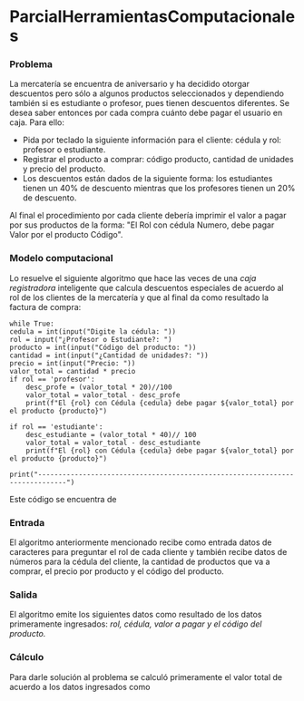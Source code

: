 # ParcialHerramientasComputacionales

### Problema
 La mercatería se encuentra de aniversario y ha decidido otorgar descuentos pero sólo a algunos productos seleccionados y dependiendo también si es estudiante o profesor, pues tienen descuentos diferentes. Se desea saber entonces por cada compra cuánto debe pagar el usuario en caja. Para ello:
 
- Pida por teclado la siguiente información para el cliente: cédula y rol: profesor o estudiante.
- Registrar el producto a comprar: código producto, cantidad de unidades y precio del producto.
- Los descuentos están dados de la siguiente forma: los estudiantes tienen un 40% de descuento mientras que los profesores tienen un 20% de descuento.

Al final el procedimiento por cada cliente debería imprimir el valor a pagar por sus productos de la forma: "El Rol con cédula Numero, debe pagar Valor por el producto Código".

### Modelo computacional

Lo resuelve el siguiente algoritmo que hace las veces  de una *caja registradora* inteligente que calcula descuentos especiales de acuerdo al rol de los clientes de la mercatería y que al final da como resultado la factura de compra: 

    while True:
    cedula = int(input("Digite la cédula: "))
    rol = input("¿Profesor o Estudiante?: ")
    producto = int(input("Código del producto: "))
    cantidad = int(input("¿Cantidad de unidades?: "))
    precio = int(input("Precio: "))
    valor_total = cantidad * precio
    if rol == 'profesor':
        desc_profe = (valor_total * 20)//100
        valor_total = valor_total - desc_profe
        print(f"El {rol} con Cédula {cedula} debe pagar ${valor_total} por el producto {producto}")

    if rol == 'estudiante':
        desc_estudiante = (valor_total * 40)// 100
        valor_total = valor_total - desc_estudiante
        print(f"El {rol} con Cédula {cedula} debe pagar ${valor_total} por el producto {producto}")
        
    print("-----------------------------------------------------------------------------")
  Este código se encuentra de

### Entrada
El algoritmo anteriormente mencionado recibe como entrada datos de caracteres para preguntar el rol de cada cliente y también recibe datos de números para la cédula del cliente, la cantidad de productos que va a comprar, el precio por producto y el código del producto.

### Salida
El algoritmo emite los siguientes datos como resultado de los datos primeramente ingresados: *rol, cédula, valor a pagar y el código del producto.*

### Cálculo
Para darle solución al problema se calculó primeramente el valor total de acuerdo a los datos ingresados como 
<!--stackedit_data:
eyJoaXN0b3J5IjpbMTc1Njg1NjI1OCwtMjEyNjQ0NDEyNSwtMT
ExNDI4MTM4M119
-->